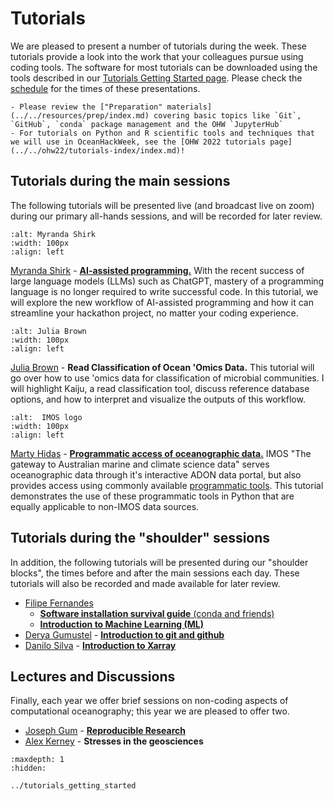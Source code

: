 # Tutorials

We are pleased to present a number of tutorials during the week.  These tutorials provide a look into the work that your colleagues pursue using coding tools.  The software for most tutorials can be downloaded using the tools described in our [Tutorials Getting Started page](../tutorials_getting_started.md).  Please check the [schedule](../schedule.md) for the times of these presentations.

```{admonition} Technical preparations and background for OceanHackWeek!
- Please review the ["Preparation" materials](../../resources/prep/index.md) covering basic topics like `Git`, `GitHub`, `conda` package management and the OHW `JupyterHub`
- For tutorials on Python and R scientific tools and techniques that we will use in OceanHackWeek, see the [OHW 2022 tutorials page](../../ohw22/tutorials-index/index.md)!
```

## Tutorials during the main sessions

The following tutorials will be presented live (and broadcast live on zoom) during our primary all-hands sessions, and will be recorded for later review.

```{image} ../../assets/images/people/Myranda-Shirk-6.jpg
:alt: Myranda Shirk
:width: 100px
:align: left
```

[Myranda Shirk](https://www.vanderbilt.edu/datascience/data-science-team/) - [**AI-assisted programming.**](https://github.com/oceanhackweek/ohw-tutorials/blob/OHW23/02-Wed/README.md)
With the recent success of large language models (LLMs) such as ChatGPT, mastery of a programming language is no longer required to write successful code. In this tutorial, we will explore the new workflow of AI-assisted programming and how it can streamline your hackathon project, no matter your coding experience.

```{image} ../../assets/images/people/julia-brown.png
:alt: Julia Brown
:width: 100px
:align: left
```

[Julia Brown](https://www.bigelow.org/about/people/julia.html) - **Read Classification of Ocean 'Omics Data.**
This tutorial will go over how to use 'omics data for classification of microbial communities. I will highlight Kaiju, a read classification tool, discuss reference database options, and how to interpret and visualize the outputs of this workflow.


```{image} ../../assets/images/people/imos-logo.png
:alt:  IMOS logo
:width: 100px
:align: left
```
[Marty Hidas](https://imos.org.au/) - [**Programmatic access of oceanographic data.**](https://github.com/oceanhackweek/ohw-tutorials/blob/OHW23/01-Tue/README.md)
IMOS "The gateway to Australian marine and climate science data" serves oceanographic data through it's interactive ADON data portal, but also provides access using commonly available [programmatic tools](https://help.aodn.org.au/aodn-data-tools/user-code-library/).  This tutorial demonstrates the use of these programmatic tools in Python that are equally applicable to non-IMOS data sources.  


## Tutorials during the "shoulder" sessions

In addition, the following tutorials will be presented during our "shoulder blocks", the times before and after the main sessions each day.  These tutorials will also be recorded and made available for later review. 

- [Filipe Fernandes](https://github.com/ocefpaf)
  - [**Software installation survival guide** (conda and friends)](https://github.com/oceanhackweek/ohw-tutorials/blob/OHW23/00-Mon/README.md)
  - [**Introduction to Machine Learning (ML)**](https://github.com/oceanhackweek/ohw-tutorials/blob/OHW23/01-Tue/README.md)
- [Derya Gumustel](https://github.com/dgumustel) - [**Introduction to git and github**](https://github.com/oceanhackweek/ohw-tutorials/blob/OHW23/01-Tue/README.md)
- [Danilo Silva](https://github.com/nilodna) - [**Introduction to Xarray**](https://github.com/oceanhackweek/ohw-tutorials/blob/OHW23/02-Wed/README.md)


## Lectures and Discussions

Finally, each year we offer brief sessions on non-coding aspects of computational oceanography; this year we are pleased to offer two.

- [Joseph Gum](https://github.com/asx-) - [**Reproducible Research**](https://github.com/oceanhackweek/ohw-tutorials/blob/OHW23/00-Mon/README.md)
- [Alex Kerney](https://github.com/abkfenris) - **Stresses in the geosciences**


```{toctree}
:maxdepth: 1
:hidden:

../tutorials_getting_started
```
